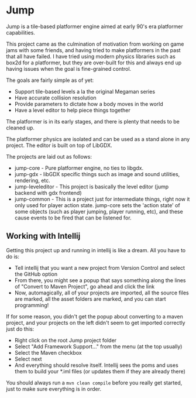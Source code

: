 # Jump
Jump is a tile-based platformer engine aimed at early 90's era platformer capabilities.

This project came as the culmination of motivation from working on game jams with some friends, and having tried to make platformers in the past that all have failed. I have tried using modern physics libraries such as box2d for a platformer, but they are over-built for this and always end up having issues when the goal is fine-grained control.

The goals are fairly simple as of yet:

 * Support tile-based levels a la the original Megaman series
 * Have accurate collision resolution
 * Provide parameters to dictate how a body moves in the world
 * Have a level editor to help piece things together

The platformer is in its early stages, and there is plenty that needs to be cleaned up.

The platformer physics are isolated and can be used as a stand alone in any project. The editor is built on top of LibGDX.

The projects are laid out as follows:
* jump-core - Pure platformer engine, no ties to libgdx.
* jump-gdx - libGDX specific things such as image and sound utilities, rendering, etc.
* jump-leveleditor - This project is basically the level editor (jump backend with gdx frontend)
* jump-common - This is a project just for intermediate things, right now it only used for player action state. jump-core sets the 'action state' of some objects (such as player jumping, player running, etc), and these cause events to be fired that can be listened for.


## Working with Intellij
Getting this project up and running in intellij is like a dream.  All you have to do is:
- Tell intellij that you want a new project from Version Control and select the GitHub option
- From there, you might see a popup that says something along the lines of "Convert to Maven Project", go ahead and click the link
- Now, automagically, all of your projects are imported, all the source files are marked, all the asset folders are marked, and you can start programming!

If for some reason, you didn't get the popup about converting to a maven project, and your projects on the left didn't seem to get imported correctly just do this:
- Right click on the root Jump project folder
- Select "Add Framework Support..." from the menu (at the top usually)
- Select the Maven checkbox
- Select next
- And everything should resolve itself.  Intellij sees the poms and uses them to build your *.iml files (or updates them if they are already there)

You should always run a ```mvn clean compile``` before you really get started, just to make sure everything is in order.